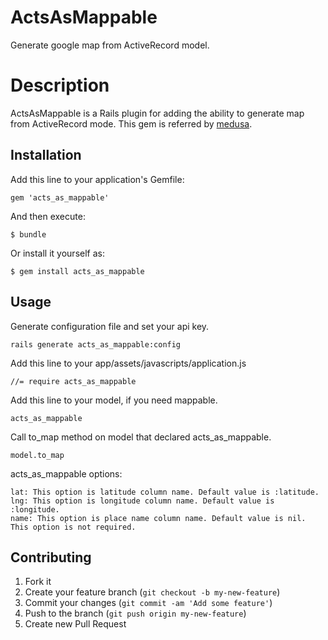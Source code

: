 # ActsAsMappable

Generate google map from ActiveRecord model.

# Description

ActsAsMappable is a Rails plugin for adding the ability to generate map from ActiveRecord mode.
This gem is referred by [medusa](https://github.com/misasa/medusa "follow instruction").

## Installation

Add this line to your application's Gemfile:

    gem 'acts_as_mappable'

And then execute:

    $ bundle

Or install it yourself as:

    $ gem install acts_as_mappable

## Usage

Generate configuration file and set your api key.

    rails generate acts_as_mappable:config

Add this line to your app/assets/javascripts/application.js

    //= require acts_as_mappable

Add this line to your model, if you need mappable.

    acts_as_mappable

Call to_map method on model that declared acts_as_mappable.

    model.to_map

acts_as_mappable options:

    lat: This option is latitude column name. Default value is :latitude.
    lng: This option is longitude column name. Default value is :longitude.
    name: This option is place name column name. Default value is nil. This option is not required.

## Contributing

1. Fork it
2. Create your feature branch (`git checkout -b my-new-feature`)
3. Commit your changes (`git commit -am 'Add some feature'`)
4. Push to the branch (`git push origin my-new-feature`)
5. Create new Pull Request
